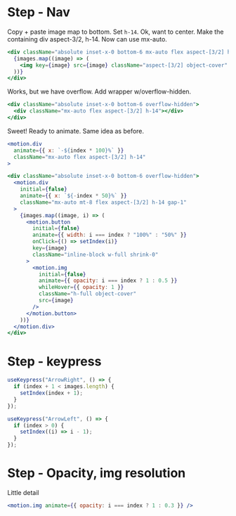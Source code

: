 # Step - Nav

Copy + paste image map to bottom. Set `h-14`. Ok, want to center. Make the containing div aspect-3/2, h-14. Now can use mx-auto.

```jsx
<div className="absolute inset-x-0 bottom-6 mx-auto flex aspect-[3/2] h-14">
  {images.map((image) => (
    <img key={image} src={image} className="aspect-[3/2] object-cover" />
  ))}
</div>
```

Works, but we have overflow. Add wrapper w/overflow-hidden.

```jsx
<div className="absolute inset-x-0 bottom-6 overflow-hidden">
  <div className="mx-auto flex aspect-[3/2] h-14"></div>
</div>
```

Sweet! Ready to animate. Same idea as before.

```jsx
<motion.div
  animate={{ x: `-${index * 100}%` }}
  className="mx-auto flex aspect-[3/2] h-14"
>
```

```jsx
<div className="absolute inset-x-0 bottom-6 overflow-hidden">
  <motion.div
    initial={false}
    animate={{ x: `${-index * 50}%` }}
    className="mx-auto mt-8 flex aspect-[3/2] h-14 gap-1"
  >
    {images.map((image, i) => (
      <motion.button
        initial={false}
        animate={{ width: i === index ? "100%" : "50%" }}
        onClick={() => setIndex(i)}
        key={image}
        className="inline-block w-full shrink-0"
      >
        <motion.img
          initial={false}
          animate={{ opacity: i === index ? 1 : 0.5 }}
          whileHover={{ opacity: 1 }}
          className="h-full object-cover"
          src={image}
        />
      </motion.button>
    ))}
  </motion.div>
</div>
```

# Step - keypress

```js
useKeypress("ArrowRight", () => {
  if (index + 1 < images.length) {
    setIndex(index + 1);
  }
});

useKeypress("ArrowLeft", () => {
  if (index > 0) {
    setIndex((i) => i - 1);
  }
});
```

# Step - Opacity, img resolution

Little detail

```jsx
<motion.img animate={{ opacity: i === index ? 1 : 0.3 }} />
```
